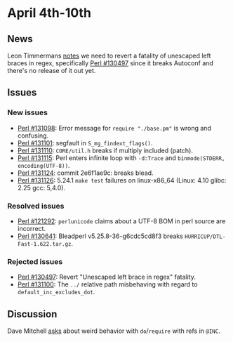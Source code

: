# April 4th-10th

## News

Leon Timmermans
[notes](http://nntp.perl.org/group/perl.perl5.porters/243897) we
need to revert a fatality of unescaped left braces in regex, specifically
[Perl #130497](http://rt.perl.org/Ticket/Display.html?id=130497) since
it breaks Autoconf and there's no release of it out yet.

## Issues

### New issues

* [Perl #131098](http://rt.perl.org/Ticket/Display.html?id=131098):
  Error message for `require "./base.pm"` is wrong and confusing.
* [Perl #131101](http://rt.perl.org/Ticket/Display.html?id=131101):
  segfault in `S_mg_findext_flags()`.
* [Perl #131110](http://rt.perl.org/Ticket/Display.html?id=131110):
  `CORE/util.h` breaks if multiply included (patch).
* [Perl #131115](http://rt.perl.org/Ticket/Display.html?id=131115):
  Perl enters infinite loop with `-d:Trace` and
  `binmode(STDERR, encoding(UTF-8))`.
* [Perl #131124](http://rt.perl.org/Ticket/Display.html?id=131124):
  commit 2e6f1ae9c: breaks blead.
* [Perl #131126](http://rt.perl.org/Ticket/Display.html?id=131126):
  5.24.1 `make test` failures on linux-x86\_64 (Linux: 4.10 glibc:
  2.25 gcc: 5,4.0).

### Resolved issues

* [Perl #121292](http://rt.perl.org/Ticket/Display.html?id=121292):
  `perlunicode` claims about a UTF-8 BOM in perl source are incorrect.
* [Perl #130641](http://rt.perl.org/Ticket/Display.html?id=130641):
  Bleadperl v5.25.8-36-g6cdc5cd8f3 breaks
  `HURRICUP/DTL-Fast-1.622.tar.gz`.

### Rejected issues

* [Perl #130497](http://rt.perl.org/Ticket/Display.html?id=130497):
  Revert "Unescaped left brace in regex" fatality.
* [Perl #131100](http://rt.perl.org/Ticket/Display.html?id=131100): The
  `../` relative path misbehaving with regard to
  `default_inc_excludes_dot`.

## Discussion

Dave Mitchell
[asks](http://nntp.perl.org/group/perl.perl5.porters/243977) about
weird behavior with `do`/`require` with refs in `@INC`.

